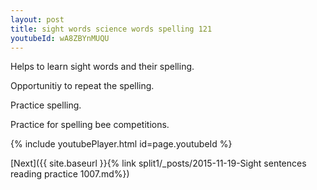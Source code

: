```yaml
---
layout: post
title: sight words science words spelling 121
youtubeId: wA8ZBYnMUQU
---
```

 
 
Helps to learn sight words and their spelling.

Opportunitiy to repeat the spelling. 

Practice spelling. 
 
Practice for spelling bee competitions. 
 
{% include youtubePlayer.html id=page.youtubeId %}
 
 

[Next]({{ site.baseurl }}{% link  split1/_posts/2015-11-19-Sight sentences reading practice 1007.md%})
 
